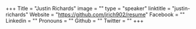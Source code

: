 +++
Title = "Justin Richards"
image = ""
type = "speaker"
linktitle = "justin-richards"
Website = "https://github.com/jrich902/resume"
Facebook = ""
Linkedin = ""
Pronouns = ""
Github = ""
Twitter = ""
+++


